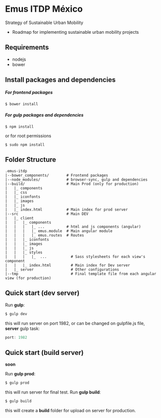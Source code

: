 Emus ITDP México
====================
Strategy of Sustainable Urban Mobility
- Roadmap for implementing sustainable urban mobility projects

Requirements
-------
- nodejs
- bower

Install packages and dependencies
-------
##### For frontend packages
```
$ bower install
```
##### For gulp packages and dependencies
```
$ npm install
```
or for root permissions
```
$ sudo npm install
```

Folder Structure
-------
```
.emus-itdp
|--bower_components/        # Frontend packages
|--node_modules/            # browser-sync, gulp and dependencies
|--build/                   # Main Prod (only for production)
|   |_ components
|   |_ css
|   |_ iconfonts
|   |_ images
|   |_ js
|   |_ index.html           # Main index for prod server
|--src                      # Main DEV
|   |_ client  
|   |   |_ components
|   |   |   |_ ...          # html and js components (angular)
|   |   |   |_ emus.module  # Main angular module
|   |   |   |_ emus.routes  # Routes
|   |   |_ iconfonts
|   |   |_ images
|   |   |_ js
|   |   |_ styles
|   |   |   |_  ...           # Sass stylesheets for each view's component 
|   |   |_ index.html         # Main index for Dev server
|   |_ server                 # Other configurations
|--tmp                        # Final template file from each angular view (for production)
```

Quick start (dev server)
-------
Run **gulp**:
```js
$ gulp dev
```
this will run server on port 1982, or can be changed on gulpfile.js file, **server** gulp task:
```js
port: 1982
```
Quick start (build server)
-------
**soon**

Run **gulp prod**:
```js
$ gulp prod
```
this will run server for final test.
Run **gulp build**:
```js
$ gulp build
```
this will create a **build** folder for upload on server for production.


